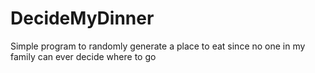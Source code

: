 # DecideMyDinner
Simple program to randomly generate a place to eat since no one in my family can ever decide where to go
